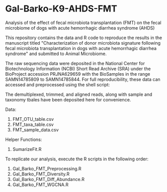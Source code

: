 # Gal-Barko-K9-AHDS-FMT
Analysis of the effect of fecal microbiota transplantation (FMT) on the fecal microbiome of dogs with acute hemorrhagic diarrhea syndrome (AHDS)

This repository contains the data and R code to reproduce the results in the manuscript titled "Characterization of donor microbiota signature following fecal microbiota transplantation in dogs with acute hemorrhagic diarrhea syndrome" and submitted to Animal Microbiome.

The raw sequencing data were deposited in the National Center for Biotechnology Information (NCBI) Short Read Archive (SRA) under the BioProject accession PRJNA629659 with the BioSamples in the range SAMN14785809 to SAMN14785844. For full reproducibility, these data can accessed and preprocessed using the shell script: 

The demultiplexed, trimmed, and aligned reads, along with sample and taxonomy tbales have been deposited here for convenience.

Data:

1. FMT_OTU_table.csv
2. FMT_taxa_table.csv
3. FMT_sample_data.csv

Helper Functions:

1. SumarizeFit.R

To replicate our analysis, execute the R scripts in the following order:

1. Gal_Barko_FMT_Preprocessing.R
2. Gal_Barko_FMT_Diversity.R
3. Gal_Barko_FMT_Diff_Abundance.R
4. Gal_Barko_FMT_WGCNA.R

